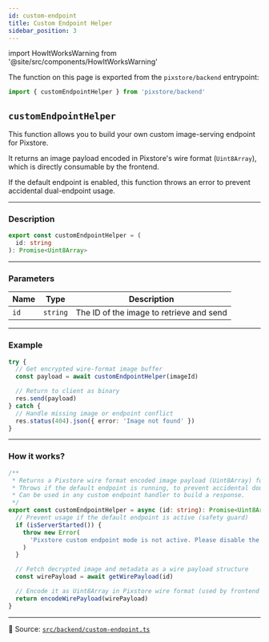 ```yaml
---
id: custom-endpoint
title: Custom Endpoint Helper
sidebar_position: 3
---
```


import HowItWorksWarning from '@site/src/components/HowItWorksWarning'

The function on this page is exported from the `pixstore/backend` entrypoint:

```ts
import { customEndpointHelper } from 'pixstore/backend'
```

## `customEndpointHelper`

This function allows you to build your own custom image-serving endpoint for Pixstore.

It returns an image payload encoded in Pixstore's wire format (`Uint8Array`), which is directly consumable by the frontend.

If the default endpoint is enabled, this function throws an error to prevent accidental dual-endpoint usage.

---

### Description

```ts
export const customEndpointHelper = (
  id: string
): Promise<Uint8Array>
```

---

### Parameters

| Name | Type     | Description                              |
| ---- | -------- | ---------------------------------------- |
| `id` | `string` | The ID of the image to retrieve and send |

---

### Example

```ts
try {
  // Get encrypted wire-format image buffer
  const payload = await customEndpointHelper(imageId)

  // Return to client as binary
  res.send(payload)
} catch {
  // Handle missing image or endpoint conflict
  res.status(404).json({ error: 'Image not found' })
}
```

---

### How it works?

<HowItWorksWarning />

```ts
/**
 * Returns a Pixstore wire format encoded image payload (Uint8Array) for the given image id.
 * Throws if the default endpoint is running, to prevent accidental double endpoint use.
 * Can be used in any custom endpoint handler to build a response.
 */
export const customEndpointHelper = async (id: string): Promise<Uint8Array> => {
  // Prevent usage if the default endpoint is active (safety guard)
  if (isServerStarted()) {
    throw new Error(
      'Pixstore custom endpoint mode is not active. Please disable the default endpoint before using customEndpointHelper().',
    )
  }

  // Fetch decrypted image and metadata as a wire payload structure
  const wirePayload = await getWirePayload(id)

  // Encode it as Uint8Array in Pixstore wire format (used by frontend to decode)
  return encodeWirePayload(wirePayload)
}
```

---

📄 Source: [`src/backend/custom-endpoint.ts`](https://github.com/sDenizOzturk/pixstore/blob/main/src/backend/custom-endpoint.ts)
